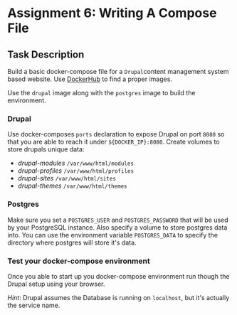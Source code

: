 # Assignment 6: Writing A Compose File

## Task Description

Build a basic docker-compose file for a `Drupal`content management system based website. Use [DockerHub](http://www.dockerhub.com) to find a proper images.

Use the `drupal` image along with the `postgres` image to build the environment.

### Drupal
Use docker-composes `ports` declaration to expose Drupal on port `8080` so that you are able to reach it under `${DOCKER_IP}:8080`. Create volumes to store drupals unique data:
- *drupal-modules* `/var/www/html/modules`
- *drupal-profiles* `/var/www/html/profiles`
- *drupal-sites* `/var/www/html/sites`
- *drupal-themes* `/var/www/html/themes`

### Postgres
Make sure you set a `POSTGRES_USER` and `POSTGRES_PASSWORD` that will be used by your PostgreSQL instance. Also specify a volume to store postgres data into. You can use the environment variable `POSTGRES_DATA` to specify the directory where postgres will store it's data.

### Test your docker-compose environment
Once you able to start up you docker-compose environment run though the Drupal setup using your browser.

_Hint_: Drupal assumes the Database is running on `localhost`, but it's actually the service name.